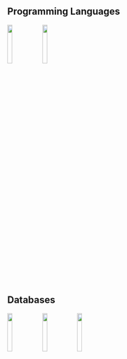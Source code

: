 **Programming Languages**
---
<p align="left">
<img src="https://www.vectorlogo.zone/logos/java/java-ar21.svg" height=15% width=15%/>
<img src="https://www.vectorlogo.zone/logos/springio/springio-ar21.svg" height=15% width=15%/>
</p>

**Databases**
---
<p align="left">
<img src="https://www.vectorlogo.zone/logos/mongodb/mongodb-ar21.svg" height=15% width=15%/>
<img src="https://www.vectorlogo.zone/logos/mysql/mysql-ar21.svg" height=15% width=15%/>
<img src="https://www.vectorlogo.zone/logos/oracle/oracle-ar21.svg" height=15% width=15%/>
</p>










<!--
**faizalabdrahman/faizalabdrahman** is a ✨ _special_ ✨ repository because its `README.md` (this file) appears on your GitHub profile. 👋

Here are some ideas to get you started:

- 🔭 I’m currently working on ...
- 🌱 I’m currently learning ...
- 👯 I’m looking to collaborate on ...
- 🤔 I’m looking for help with ...
- 💬 Ask me about ...
- 📫 How to reach me: ...
- 😄 Pronouns: ...
- ⚡ Fun fact: ...
-->
